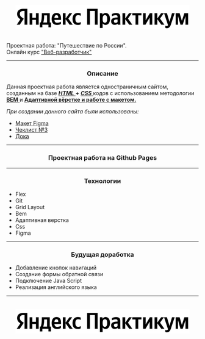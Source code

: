 <a href="https://practicum.yandex.ru/"><img style="display: block; margin: auto" alt="Логотип Я ндекса" src="./images/logo_place_header.svg"></a>ᅠ

Проектная работа: "Путешествие по России".<br/>Онлайн курс <a href="https://practicum.yandex.ru/web/">"Веб-разработчик"</a>
___
<h3 style="text-align: center;">Описание</h3>

Данная проектная работа является одностраничным сайтом, созданным на базе [ ___HTML___ ](https://github.com/Spe-X/russian-travel/blob/main/index.html) __+__ [ ___СSS___ ](https://github.com/Spe-X/1/tree/main/blocks) кодов с использованием методологии [ __BEM__ ](https://github.com/Spe-X/russian-travel/blob/main/pages/index.css) и [__Адаптивной вёрстке и работе с макетом.__](https://github.com/Spe-X/russian-travel/tree/main/blocks)

_При создании данного сайта были использованы:_
* [Макет Figma](https://www.figma.com/file/5S2WSbEFL6awjVWJ0NWL8Q/Sprint-3_-Russia-_-desktop-%2B-mobile?node-id=28503%3A0)
* [Чеклист №3](https://code.s3.yandex.net/web-developer/checklists-pdf/new-program/checklist-3.pdf)
* [Дока](https://doka.guide/)
___
<a><h3 style="text-align: center;">Проектная работа на Github Pages</h3></a>
___
<h3 style="text-align: center;">Технологии</h3>


- Flex
- Git
- Grid Layout
- Bem
- Адаптивная верстка
- Сss
- Figma
___
<h3 style="text-align: center;">Будущая доработка</h3>

+ Добавление кнопок навигаций
+ Создание формы обратной связи
+ Подключение Java Script
+ Реализация английского языка
___
 ᅠ
<a href="https://practicum.yandex.ru/"><img style="display: block; margin: auto" alt="Логотип Я ндекса" src="./images/logo_place_header.svg"></a>